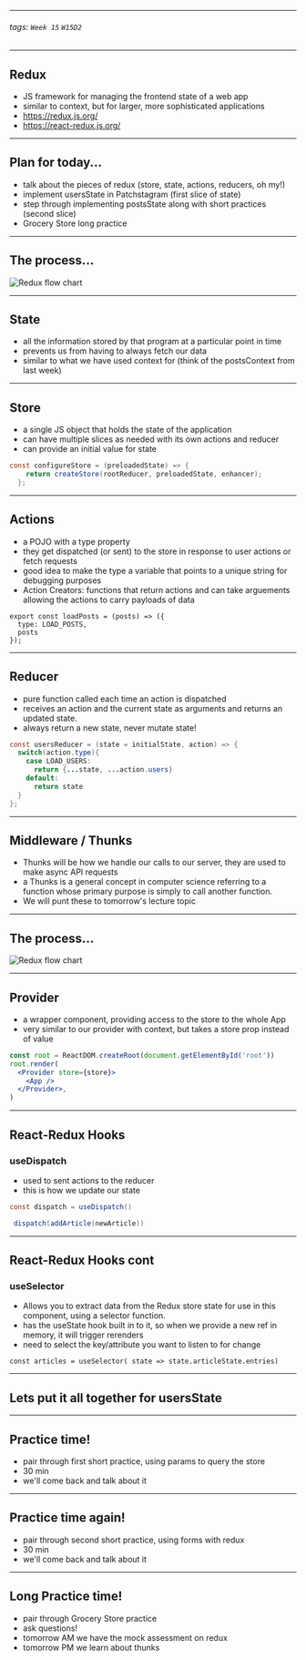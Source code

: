 <style>
    .present {
        text-align: left;
    }
</style>

---



###### tags: `Week 15` `W15D2`



---

## Redux

- JS framework for managing the frontend state of a web app
- similar to context, but for larger, more sophisticated applications
- https://redux.js.org/
- https://react-redux.js.org/



---

## Plan for today...

- talk about the pieces of redux (store, state, actions, reducers, oh my!)
- implement usersState in Patchstagram (first slice of state)
- step through implementing postsState along with short practices (second slice)
- Grocery Store long practice 


---


## The process...

![Redux flow chart](https://appacademy-open-assets.s3.us-west-1.amazonaws.com/Modular-Curriculum/content/react-redux/topics/redux/assets/ReactReduxCrudCycle.jpg)



---

## State

- all the information stored by that program at a particular point in time
- prevents us from having to always fetch our data
- similar to what we have used context for (think of the postsContext from last week)


---


## Store

- a single JS object that holds the state of the application
- can have multiple slices as needed with its own actions and reducer
- can provide an initial value for state

```java    
const configureStore = (preloadedState) => {
    return createStore(rootReducer, preloadedState, enhancer);
  };
```

---

## Actions

- a POJO with a type property
- they get dispatched (or sent) to the store in response to user actions or fetch requests
- good idea to make the type a variable that points to a unique string for debugging purposes
- Action Creators: functions that return actions and can take arguements allowing the actions to carry payloads of data

```javascript=
export const loadPosts = (posts) => ({
  type: LOAD_POSTS,
  posts
});
```


---

## Reducer

- pure function called each time an action is dispatched
- receives an action and the current state as arguments and returns an updated state.
- always return a new state, never mutate state! 

```java    
const usersReducer = (state = initialState, action) => {
  switch(action.type){
    case LOAD_USERS:
      return {...state, ...action.users}
    default:
      return state
  }
};

```

---

## Middleware / Thunks

- Thunks will be how we handle our calls to our server, they are used to make async API requests
- a Thunks is a general concept in computer science referring to a function whose primary purpose is simply to call another function. 
- We will punt these to tomorrow's lecture topic


---


## The process...

![Redux flow chart](https://appacademy-open-assets.s3.us-west-1.amazonaws.com/Modular-Curriculum/content/react-redux/topics/redux/assets/ReactReduxCrudCycle.jpg)



---


## Provider

- a wrapper component, providing access to the store to the whole App
- very similar to our provider with context, but takes a store prop instead of value

```jsx
const root = ReactDOM.createRoot(document.getElementById('root'))
root.render(
  <Provider store={store}>
    <App />
  </Provider>,
)
```

---

## React-Redux Hooks

### useDispatch

- used to sent actions to the reducer
- this is how we update our state

```java    
const dispatch = useDispatch()

 dispatch(addArticle(newArticle))   
```

---


## React-Redux Hooks cont

### useSelector

- Allows you to extract data from the Redux store state for use in this component, using a selector function.
- has the useState hook built in to it, so when we provide a new ref in memory, it will trigger rerenders
- need to select the key/attribute you want to listen to for change

```javascript=
const articles = useSelector( state => state.articleState.entries)
```

---

## Lets put it all together for usersState



---

## Practice time!

- pair through first short practice, using params to query the store
- 30 min
- we'll come back and talk about it


---


## Practice time again!

- pair through second short practice, using forms with redux
- 30 min
- we'll come back and talk about it


---

## Long Practice time!

- pair through Grocery Store practice
- ask questions!
- tomorrow AM we have the mock assessment on redux
- tomorrow PM we learn about thunks